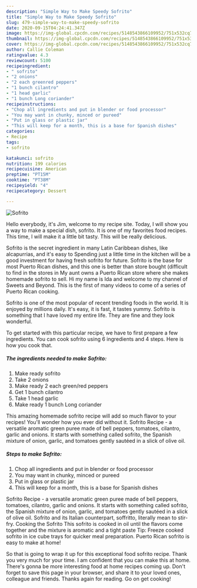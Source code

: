 ```yaml
---
description: "Simple Way to Make Speedy Sofrito"
title: "Simple Way to Make Speedy Sofrito"
slug: 479-simple-way-to-make-speedy-sofrito
date: 2020-09-15T04:24:41.347Z
image: https://img-global.cpcdn.com/recipes/5148543866109952/751x532cq70/sofrito-recipe-main-photo.jpg
thumbnail: https://img-global.cpcdn.com/recipes/5148543866109952/751x532cq70/sofrito-recipe-main-photo.jpg
cover: https://img-global.cpcdn.com/recipes/5148543866109952/751x532cq70/sofrito-recipe-main-photo.jpg
author: Callie Coleman
ratingvalue: 4.3
reviewcount: 5100
recipeingredient:
- " sofrito"
- "2 onions"
- "2 each greenred peppers"
- "1 bunch cilantro"
- "1 head garlic"
- "1 bunch Long coriander"
recipeinstructions:
- "Chop all ingredients and put in blender or food processor"
- "You may want in chunky, minced or pureed"
- "Put in glass or plastic jar"
- "This will keep for a month, this is a base for Spanish dishes"
categories:
- Recipe
tags:
- sofrito

katakunci: sofrito 
nutrition: 199 calories
recipecuisine: American
preptime: "PT15M"
cooktime: "PT38M"
recipeyield: "4"
recipecategory: Dessert

---
```



![Sofrito](https://img-global.cpcdn.com/recipes/5148543866109952/751x532cq70/sofrito-recipe-main-photo.jpg)

Hello everybody, it's Jim, welcome to my recipe site. Today, I will show you a way to make a special dish, sofrito. It is one of my favorites food recipes. This time, I will make it a little bit tasty. This will be really delicious.

Sofrito is the secret ingredient in many Latin Caribbean dishes, like alcapurrias, and it&#39;s easy to Spending just a little time in the kitchen will be a good investment for having fresh sofrito for future. Sofrito is the base for most Puerto Rican dishes, and this one is better than store bought (difficult to find in the stores in My aunt owns a Puerto Rican store where she makes homemade sofrito to sell. Hi my name is Ida and welcome to my channel of Sweets and Beyond. This is the first of many videos to come of a series of Puerto Rican cooking.

Sofrito is one of the most popular of recent trending foods in the world. It is enjoyed by millions daily. It's easy, it is fast, it tastes yummy. Sofrito is something that I have loved my entire life. They are fine and they look wonderful.


To get started with this particular recipe, we have to first prepare a few ingredients. You can cook sofrito using 6 ingredients and 4 steps. Here is how you cook that.

<!--inarticleads1-->

##### The ingredients needed to make Sofrito:

1. Make ready  sofrito
1. Take 2 onions
1. Make ready 2 each green/red peppers
1. Get 1 bunch cilantro
1. Take 1 head garlic
1. Make ready 1 bunch Long coriander


This amazing homemade sofrito recipe will add so much flavor to your recipes! You&#39;ll wonder how you ever did without it. Sofrito Recipe - a versatile aromatic green puree made of bell peppers, tomatoes, cilantro, garlic and onions. It starts with something called sofrito, the Spanish mixture of onion, garlic, and tomatoes gently sautéed in a slick of olive oil. 

<!--inarticleads2-->

##### Steps to make Sofrito:

1. Chop all ingredients and put in blender or food processor
1. You may want in chunky, minced or pureed
1. Put in glass or plastic jar
1. This will keep for a month, this is a base for Spanish dishes


Sofrito Recipe - a versatile aromatic green puree made of bell peppers, tomatoes, cilantro, garlic and onions. It starts with something called sofrito, the Spanish mixture of onion, garlic, and tomatoes gently sautéed in a slick of olive oil. Sofrito and its Italian counterpart, soffritto, literally mean to stir-fry. Cooking the Sofrito This sofrito is cooked in oil until the flavors come together and the mixture is aromatic and a tight paste Tip: Freeze cooked sofrito in ice cube trays for quicker meal preparation. Puerto Rican sofrito is easy to make at home! 

So that is going to wrap it up for this exceptional food sofrito recipe. Thank you very much for your time. I am confident that you can make this at home. There's gonna be more interesting food at home recipes coming up. Don't forget to save this page in your browser, and share it to your loved ones, colleague and friends. Thanks again for reading. Go on get cooking!
